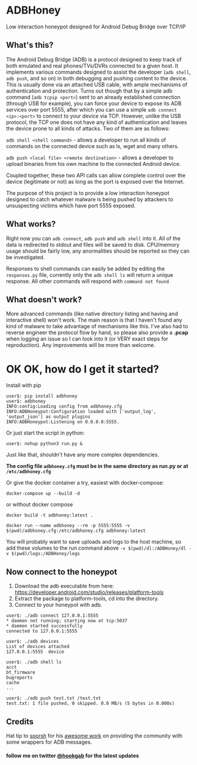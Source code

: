 # ADBHoney
Low interaction honeypot designed for Android Debug Bridge over TCP/IP

## What's this?
The Android Debug Bridge (ADB) is a protocol designed to keep track of both emulated and real phones/TVs/DVRs connected to a given host. It implements various commands designed to assist the developer (`adb shell`, `adb push`, and so on) in both debugging and pushing content to the device. This is usually done via an attached USB cable, with ample mechanisms of authentication and protection. Turns out though that by a simple adb command (`adb tcpip <port>`) sent to an already established connection (through USB for example), you can force your device to expose its ADB services over port 5555, after which you can use a simple `adb connect <ip>:<port>` to connect to your device via TCP. However, unlike the USB protocol, the TCP one does not have any kind of authentication and leaves the device prone to all kinds of attacks. Two of them are as follows:

`adb shell <shell command>` - allows a developer to run all kinds of commands on the connected device such as ls, wget and many others.

`adb push <local file> <remote destination>` - allows a developer to upload binaries from his own machine to the connected Android device.

Coupled together, these two API calls can allow complete control over the device (legitimate or not) as long as the port is exposed over the Internet.
  
The purpose of this project is to provide a low interaction honeypot designed to catch whatever malware is being pushed by attackers to unsuspecting victims which have port 5555 exposed.

## What works?
Right now you can `adb connect`, `adb push` and `adb shell` into it. All of the data is redirected to stdout and files will be saved to disk. CPU/memory usage should be fairly low, any anormalities should be reported so they can be investigated.

Responses to shell commands can easily be added by editing the `responses.py` file, currently only the `adb shell ls` will return a unique response. All other commands will respond with `command not found`

## What doesn't work?
More advanced commands (like native directory listing and having and interactive shell) won't work. The main reason is that I haven't found any kind of malware to take advantage of mechanisms like this. I've also had to reverse engineer the protocol flow by hand, so please also provide a **.pcap** when logging an issue so I can look into it (or VERY exact steps for reproduction). Any improvements will be more than welcome.

# OK OK, how do I get it started?
Install with pip

```
user$: pip install adbhoney
user$: adbhoney
INFO:config:Loading config from adbhoney.cfg
INFO:ADBHoneypot:Configuration loaded with ['output_log', 'output_json'] as output plugins
INFO:ADBHoneypot:Listening on 0.0.0.0:5555.
```

Or just start the script in python:
```
user$: nohup python3 run.py &
```

Just like that, shouldn't have any more complex dependencies.

**The config file `adbhoney.cfg` must be in the same directory as run.py or at `/etc/adbhoney.cfg`**

Or give the docker container a try, easiest with docker-compose:

`docker-compose up --build -d` 

or without docker compose

`docker build -t adbhoney:latest .`

`docker run --name adbhoney --rm -p 5555:5555 -v $(pwd)/adbhoney.cfg:/etc/adbhoney.cfg adbhoney:latest`

You will probably want to save uploads and logs to the host machine, so add these volumes to the run command above `-v $(pwd)/dl:/ADBHoney/dl -v $(pwd)/logs:/ADBHoney/logs`

## Now connect to the honeypot

1) Download the adb executable from here: https://developer.android.com/studio/releases/platform-tools
2) Extract the package to platform-tools, cd into the directory.
3) Connect to your honeypot with adb.
```
user$: ./adb connect 127.0.0.1:5555
* daemon not running; starting now at tcp:5037
* daemon started successfully
connected to 127.0.0.1:5555

user$: ./adb devices
List of devices attached
127.0.0.1:5555	device

user$: ./adb shell ls
acct
bt_firmware
bugreports
cache
...

user$: ./adb push test.txt /test.txt
test.txt: 1 file pushed, 0 skipped. 0.0 MB/s (5 bytes in 0.000s)
```

## Credits
Hat tip to [sporsh](https://github.com/sporsh) for his [awesome work](https://github.com/sporsh/twisted-adb/blob/master/adb/protocol.py) on providing the community with some wrappers for ADB messages.

#### follow me on twitter [@hookgab](https://twitter.com/hookgab) for the latest updates
